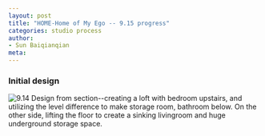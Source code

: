 ```yaml
---
layout: post
title: "HOME-Home of My Ego -- 9.15 progress"
categories: studio process
author:
- Sun Baiqianqian
meta:
---
```




### Initial design



![9.14](https://github.com/SunBaiqianqian/SunBaiqianqian-Portfolio/blob/master/assets/9.14%E6%96%B0plan%20section.jpg?raw=true)
Design from section--creating a loft with bedroom upstairs, and utilizing the level difference to make storage room, bathroom below. On the other side, lifting the floor to create a sinking livingroom and huge underground storage space.
